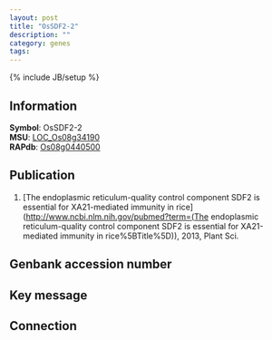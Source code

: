 ```yaml
---
layout: post
title: "OsSDF2-2"
description: ""
category: genes
tags: 
---
```

{% include JB/setup %}

## Information
__Symbol__: OsSDF2-2  
__MSU__: [LOC_Os08g34190](http://rice.plantbiology.msu.edu/cgi-bin/ORF_infopage.cgi?orf=LOC_Os08g34190)  
__RAPdb__: [Os08g0440500](http://rapdb.dna.affrc.go.jp/viewer/gbrowse_details/irgsp1?name=Os08g0440500)  

## Publication
1. [The endoplasmic reticulum-quality control component SDF2 is essential for XA21-mediated immunity in rice](http://www.ncbi.nlm.nih.gov/pubmed?term=(The endoplasmic reticulum-quality control component SDF2 is essential for XA21-mediated immunity in rice%5BTitle%5D)), 2013, Plant Sci.

## Genbank accession number

## Key message

## Connection


